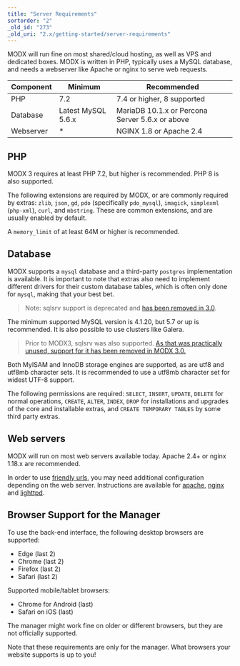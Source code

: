 ```yaml
---
title: "Server Requirements"
sortorder: "2"
_old_id: "273"
_old_uri: "2.x/getting-started/server-requirements"
---
```


MODX will run fine on most shared/cloud hosting, as well as VPS and dedicated boxes. MODX is written in PHP, typically uses a MySQL database, and needs a webserver like Apache or nginx to serve web requests. 

| Component | Minimum            | Recommended                                     |
| --------- | ------------------ | ----------------------------------------------- |
| PHP       | 7.2                | 7.4 or higher, 8 supported                      |
| Database  | Latest MySQL 5.6.x | MariaDB 10.1.x or Percona Server 5.6.x or above |
| Webserver | *                  | NGINX 1.8 or Apache 2.4                         |

## PHP 

MODX 3 requires at least PHP 7.2, but higher is recommended. PHP 8 is also supported.

The following extensions are required by MODX, or are commonly required by extras: `zlib`, `json`, `gd`, `pdo` (specifically `pdo_mysql`), `imagick`, `simplexml` (`php-xml`), `curl`, and `mbstring`. These are common extensions, and are usually enabled by default.

A `memory_limit` of at least 64M or higher is recommended. 

## Database

MODX supports a `mysql` database and a third-party `postgres` implementation is available. It is important to note that extras also need to implement different drivers for their custom database tables, which is often only done for `mysql`, making that your best bet. 

> Note: sqlsrv support is deprecated and [has been removed in 3.0](https://github.com/modxcms/revolution/issues/15540).   

The minimum supported MySQL version is 4.1.20, but 5.7 or up is recommended. It is also possible to use clusters like Galera. 

> Prior to MODX3, sqlsrv was also supported. [As that was practically unused, support for it has been removed in MODX 3.0.](https://github.com/modxcms/revolution/issues/15540)

Both MyISAM and InnoDB storage engines are supported, as are utf8 and utf8mb character sets. It is recommended to use a utf8mb character set for widest UTF-8 support.

The following permissions are required: `SELECT`, `INSERT`, `UPDATE`, `DELETE` for normal operations, `CREATE`, `ALTER`, `INDEX`, `DROP` for installations and upgrades of the core and installable extras, and `CREATE TEMPORARY TABLES` by some third party extras. 

## Web servers

MODX will run on most web servers available today. Apache 2.4+ or nginx 1.18.x are recommended.

In order to use [friendly urls](getting-started/friendly-urls), you may need additional configuration depending on the web server. Instructions are available for [apache](getting-started/friendly-urls/apache), [nginx](getting-started/friendly-urls/nginx) and [lighttpd](getting-started/friendly-urls/lighttpd).

## Browser Support for the Manager

To use the back-end interface, the following desktop browsers are supported:

- Edge (last 2)
- Chrome (last 2)
- Firefox (last 2)
- Safari (last 2)

Supported mobile/tablet browsers:

- Chrome for Android (last)
- Safari on iOS (last)

The manager might work fine on older or different browsers, but they are not officially supported.

Note that these requirements are only for the manager. What browsers your website supports is up to you!
